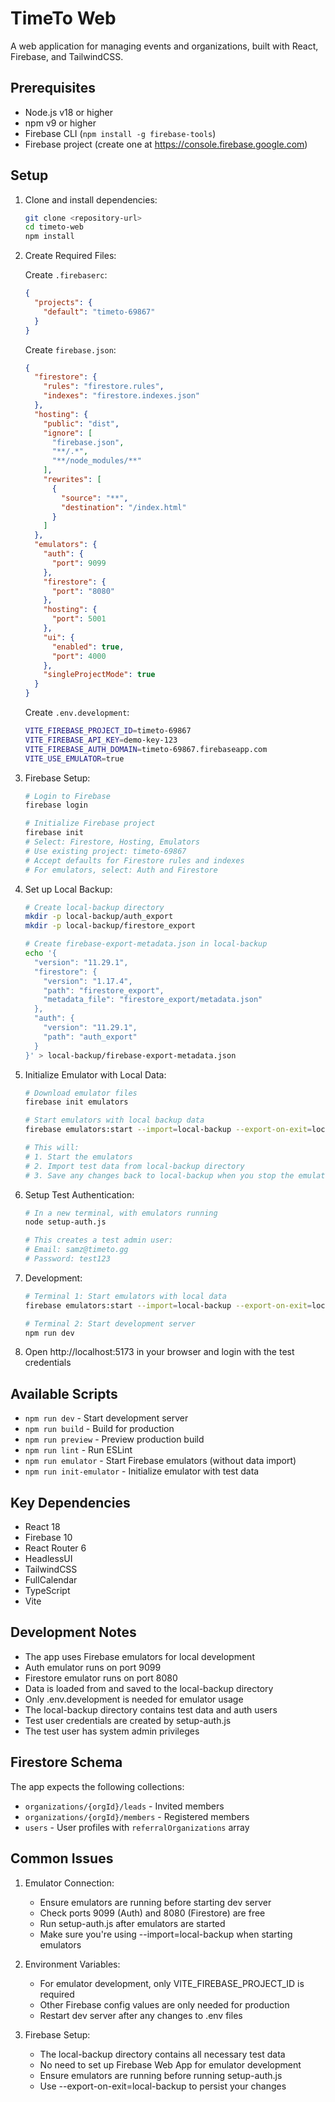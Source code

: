 # TimeTo Web

A web application for managing events and organizations, built with React, Firebase, and TailwindCSS.

## Prerequisites

- Node.js v18 or higher
- npm v9 or higher
- Firebase CLI (`npm install -g firebase-tools`)
- Firebase project (create one at https://console.firebase.google.com)

## Setup

1. Clone and install dependencies:
   ```bash
   git clone <repository-url>
   cd timeto-web
   npm install
   ```

2. Create Required Files:

   Create `.firebaserc`:
   ```json
   {
     "projects": {
       "default": "timeto-69867"
     }
   }
   ```

   Create `firebase.json`:
   ```json
   {
     "firestore": {
       "rules": "firestore.rules",
       "indexes": "firestore.indexes.json"
     },
     "hosting": {
       "public": "dist",
       "ignore": [
         "firebase.json",
         "**/.*",
         "**/node_modules/**"
       ],
       "rewrites": [
         {
           "source": "**",
           "destination": "/index.html"
         }
       ]
     },
     "emulators": {
       "auth": {
         "port": 9099
       },
       "firestore": {
         "port": "8080"
       },
       "hosting": {
         "port": 5001
       },
       "ui": {
         "enabled": true,
         "port": 4000
       },
       "singleProjectMode": true
     }
   }
   ```

   Create `.env.development`:
   ```bash
   VITE_FIREBASE_PROJECT_ID=timeto-69867
   VITE_FIREBASE_API_KEY=demo-key-123
   VITE_FIREBASE_AUTH_DOMAIN=timeto-69867.firebaseapp.com
   VITE_USE_EMULATOR=true
   ```

3. Firebase Setup:
   ```bash
   # Login to Firebase
   firebase login

   # Initialize Firebase project
   firebase init
   # Select: Firestore, Hosting, Emulators
   # Use existing project: timeto-69867
   # Accept defaults for Firestore rules and indexes
   # For emulators, select: Auth and Firestore
   ```

4. Set up Local Backup:
   ```bash
   # Create local-backup directory
   mkdir -p local-backup/auth_export
   mkdir -p local-backup/firestore_export

   # Create firebase-export-metadata.json in local-backup
   echo '{
     "version": "11.29.1",
     "firestore": {
       "version": "1.17.4",
       "path": "firestore_export",
       "metadata_file": "firestore_export/metadata.json"
     },
     "auth": {
       "version": "11.29.1",
       "path": "auth_export"
     }
   }' > local-backup/firebase-export-metadata.json
   ```

5. Initialize Emulator with Local Data:
   ```bash
   # Download emulator files
   firebase init emulators

   # Start emulators with local backup data
   firebase emulators:start --import=local-backup --export-on-exit=local-backup

   # This will:
   # 1. Start the emulators
   # 2. Import test data from local-backup directory
   # 3. Save any changes back to local-backup when you stop the emulators
   ```

6. Setup Test Authentication:
   ```bash
   # In a new terminal, with emulators running
   node setup-auth.js

   # This creates a test admin user:
   # Email: samz@timeto.gg
   # Password: test123
   ```

7. Development:
   ```bash
   # Terminal 1: Start emulators with local data
   firebase emulators:start --import=local-backup --export-on-exit=local-backup

   # Terminal 2: Start development server
   npm run dev
   ```

8. Open http://localhost:5173 in your browser and login with the test credentials

## Available Scripts

- `npm run dev` - Start development server
- `npm run build` - Build for production
- `npm run preview` - Preview production build
- `npm run lint` - Run ESLint
- `npm run emulator` - Start Firebase emulators (without data import)
- `npm run init-emulator` - Initialize emulator with test data

## Key Dependencies

- React 18
- Firebase 10
- React Router 6
- HeadlessUI
- TailwindCSS
- FullCalendar
- TypeScript
- Vite

## Development Notes

- The app uses Firebase emulators for local development
- Auth emulator runs on port 9099
- Firestore emulator runs on port 8080
- Data is loaded from and saved to the local-backup directory
- Only .env.development is needed for emulator usage
- The local-backup directory contains test data and auth users
- Test user credentials are created by setup-auth.js
- The test user has system admin privileges

## Firestore Schema

The app expects the following collections:
- `organizations/{orgId}/leads` - Invited members
- `organizations/{orgId}/members` - Registered members
- `users` - User profiles with `referralOrganizations` array

## Common Issues

1. Emulator Connection:
   - Ensure emulators are running before starting dev server
   - Check ports 9099 (Auth) and 8080 (Firestore) are free
   - Run setup-auth.js after emulators are started
   - Make sure you're using --import=local-backup when starting emulators

2. Environment Variables:
   - For emulator development, only VITE_FIREBASE_PROJECT_ID is required
   - Other Firebase config values are only needed for production
   - Restart dev server after any changes to .env files

3. Firebase Setup:
   - The local-backup directory contains all necessary test data
   - No need to set up Firebase Web App for emulator development
   - Ensure emulators are running before running setup-auth.js
   - Use --export-on-exit=local-backup to persist your changes
